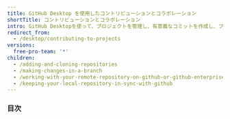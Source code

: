 ```yaml
---
title: GitHub Desktop を使用したコントリビューションとコラボレーション
shortTitle: コントリビューションとコラボレーション
intro: GitHub Desktopを使って、プロジェクトを管理し、有意義なコミットを作成し、プロジェクトの履歴をコマンドラインではなくアプリで追跡しましょう。
redirect_from:
  - /desktop/contributing-to-projects
versions:
  free-pro-team: '*'
children:
  - /adding-and-cloning-repositories
  - /making-changes-in-a-branch
  - /working-with-your-remote-repository-on-github-or-github-enterprise
  - /keeping-your-local-repository-in-sync-with-github
---
```

### 目次
